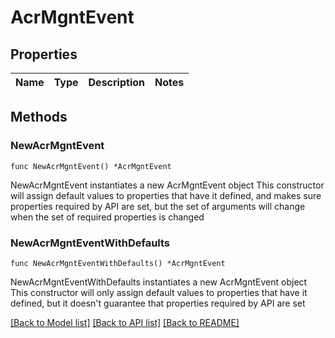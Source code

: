 # AcrMgntEvent

## Properties

Name | Type | Description | Notes
------------ | ------------- | ------------- | -------------

## Methods

### NewAcrMgntEvent

`func NewAcrMgntEvent() *AcrMgntEvent`

NewAcrMgntEvent instantiates a new AcrMgntEvent object
This constructor will assign default values to properties that have it defined,
and makes sure properties required by API are set, but the set of arguments
will change when the set of required properties is changed

### NewAcrMgntEventWithDefaults

`func NewAcrMgntEventWithDefaults() *AcrMgntEvent`

NewAcrMgntEventWithDefaults instantiates a new AcrMgntEvent object
This constructor will only assign default values to properties that have it defined,
but it doesn't guarantee that properties required by API are set


[[Back to Model list]](../README.md#documentation-for-models) [[Back to API list]](../README.md#documentation-for-api-endpoints) [[Back to README]](../README.md)


